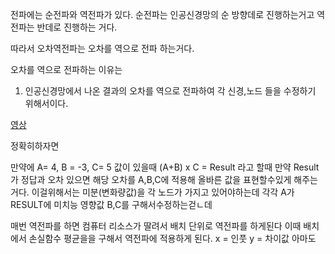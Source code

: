 전파에는 순전파와 역전파가 있다.
순전파는
인공신경망의 순 방향데로 진행하는거고
역전파는 반데로 진행하는 거다.

따라서 오차역전파는 오차를 역으로 전파 하는거다.

오차를 역으로 전파하는 이유는
1. 인공신경망에서 나온 결과의 오차를 역으로 전파하여 각 신경,노드  들을 수정하기 위해서이다.

[영상](https://www.youtube.com/watch?v=1Q_etC_GHHk&list=PLIMb_GuNnFwdKHPaNP6xzAXSu9SKx4uAZ&index=5)

정확히하자면

만약에 A= 4,  B = -3, C= 5 값이 있을때
(A+B) x C = Result 라고 할때
만약 Result가 정답과 오차 있으면 해당 오차를 A,B,C에 적용해 올바른 값을 표현할수있게 해주는거다.
이걸위해서는 미분(변화량값)을 각 노드가 가지고 있어야하는데
각각 A가 RESULT에 미치능 영향값 B,C를 구해서수정하는걷ㄴ데

매번 역전파를 하면 컴퓨터 리소스가 딸려서
배치 단위로 역전파를 하게된다
이때 배치에서 손실함수 평균을을 구해서 역전파에 적용하게 된다.
x = 인풋 y = 차이값 아마도
